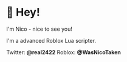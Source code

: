 # 👋 Hey!

I'm Nico - nice to see you!

I'm a advanced Roblox Lua scripter. 

Twitter: **@real2422**
Roblox: **@WasNicoTaken**
